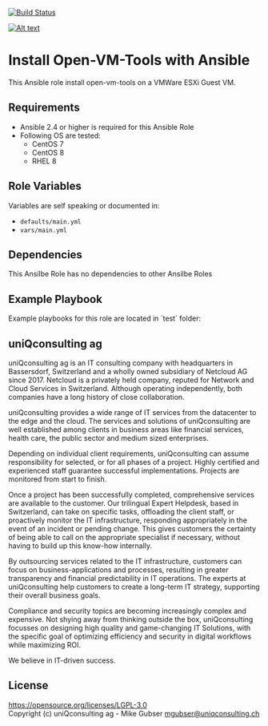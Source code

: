 [![Build Status](https://travis-ci.org/uniQconsulting-ag/ansible.open-vm-tools.svg?branch=master)](https://travis-ci.org/uniQconsulting-ag/ansible.open-vm-tools)

[![Alt text](https://www.uniqconsulting.ch/images/logo.png)](https://www.uniqconsulting.ch/)

Install Open-VM-Tools with Ansible
=================

This Ansible role install open-vm-tools on a VMWare ESXi Guest VM.


Requirements
------------
* Ansible 2.4 or higher is required for this Ansible Role
* Following OS are tested:
  * CentOS 7
  * CentOS 8
  * RHEL 8

Role Variables
--------------
Variables are self speaking or documented in:   
* `defaults/main.yml`
* `vars/main.yml`

Dependencies
------------

This Ansilbe Role has no dependencies to other Ansilbe Roles

Example Playbook
----------------

Example playbooks for this role are located in ´test´ folder:

uniQconsulting ag
-----------------

uniQconsulting ag is an IT consulting company with headquarters in Bassersdorf, Switzerland and a wholly owned subsidiary of Netcloud AG since 2017.
Netcloud is a privately held company, reputed for Network and Cloud Services in Switzerland. Although operating independently, both companies have a long history of close collaboration.

uniQconsulting provides a wide range of IT services from the datacenter to the edge and the cloud. The services and solutions of uniQconsulting are well established among clients in business areas like financial services, health care, the public sector and medium sized enterprises.

Depending on individual client requirements, uniQconsulting can assume responsibility for selected, or for all phases of a project. Highly certified and experienced staff guarantee successful implementations. Projects are monitored from start to finish. 

Once a project has been successfully completed, comprehensive services are available to the customer. Our trilingual Expert Helpdesk, based in Switzerland, can take on specific tasks, offloading the client staff, or proactively monitor the IT infrastructure, responding appropriately in the event of an incident or pending change. This gives customers the certainty of being able to call on the appropriate specialist if necessary, without having to build up this know-how internally.

By outsourcing services related to the IT infrastructure, customers can focus on business-applications and processes, resulting in greater transparency and financial predictability in IT operations. The experts at uniQconsulting help customers to create a long-term IT strategy, supporting their overall business goals.

Compliance and security topics are becoming increasingly complex and expensive. Not shying away from thinking outside the box, uniQconsulting focusses on designing high quality and game-changing IT Solutions, with the specific goal of optimizing efficiency and security in digital workflows while maximizing ROI.

We believe in IT-driven success.

License
--------------
https://opensource.org/licenses/LGPL-3.0    
Copyright (c) uniQconsulting ag - Mike Gubser <mgubser@uniqconsulting.ch>
